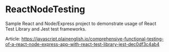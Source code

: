# ReactNodeTesting
Sample React and Node/Express project to demonstrate usage of React Test Library and Jest test frameworks.

Article: https://javascript.plainenglish.io/comprehensive-functional-testing-of-a-react-node-express-app-with-react-test-library-jest-dec0df3c4ab4
